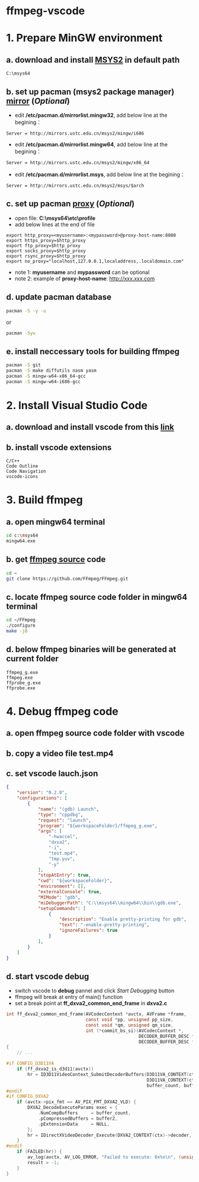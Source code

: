# ffmpeg-vscode

# 1. Prepare MinGW environment

## a. download and install [MSYS2](http://www.msys2.org/) in default path

```
C:\msys64
```

## b. set up **pacman** (msys2 package manager) [mirror](https://lug.ustc.edu.cn/wiki/mirrors/help/msys2) (*Optional*)

* edit **/etc/pacman.d/mirrorlist.mingw32**, add below line at the begining：
```
Server = http://mirrors.ustc.edu.cn/msys2/mingw/i686
```
* edit **/etc/pacman.d/mirrorlist.mingw64**, add below line at the begining：
```
Server = http://mirrors.ustc.edu.cn/msys2/mingw/x86_64
```
* edit **/etc/pacman.d/mirrorlist.msys**, add below line at the begining：
```
Server = http://mirrors.ustc.edu.cn/msys2/msys/$arch
```

## c. set up **pacman** [proxy](https://stackoverflow.com/questions/29783065/msys2-pacman-cant-update-packages-through-corporate-firewall) (*Optional*)

* open file: **C:\msys64\etc\profile**
* add below lines at the end of file
```
export http_proxy=<myusername>:<mypassword>@proxy-host-name:8080
export https_proxy=$http_proxy
export ftp_proxy=$http_proxy
export socks_proxy=$http_proxy
export rsync_proxy=$http_proxy
export no_proxy="localhost,127.0.0.1,localaddress,.localdomain.com"
```
* note 1: **myusername** and **mypassword** can be optional
* note 2: example of **proxy-host-name**: http://xxx.xxx.com

## d. update **pacman** database

```bash
pacman -S -y -u
```
or
```bash
pacman -Syu
```

## e. install neccessary tools for building ffmpeg

```bash
pacman -S git 
pacman -S make diffutils nasm yasm
pacman -S mingw-w64-x86_64-gcc
pacman -S mingw-w64-i686-gcc
```

# 2. Install Visual Studio Code

## a. download and install vscode from this [link](https://code.visualstudio.com/)

## b. install vscode extensions

```
C/C++
Code Outline
Code Navigation
vscode-icons
```

# 3. Build ffmpeg

## a. open mingw64 terminal

```bash
cd c:\msys64
mingw64.exe
```

## b. get [ffmpeg source](https://github.com/FFmpeg/FFmpeg) code

```bash
cd ~
git clone https://github.com/FFmpeg/FFmpeg.git
```

## c. locate ffmpeg source code folder in mingw64 terminal

```bash
cd ~/FFmpeg
./configure
make -j8
```

## d. below ffmpeg binaries will be generated at current folder
```
ffmpeg_g.exe
ffmpeg.exe
ffprobe_g.exe
ffprobe.exe
```

# 4. Debug ffmpeg code

## a. open ffmpeg source code folder with vscode

## b. copy a video file **test.mp4**

## c. set vscode lauch.json

```json
{
    "version": "0.2.0",
    "configurations": [
        {
            "name": "(gdb) Launch",
            "type": "cppdbg",
            "request": "launch",
            "program": "${workspaceFolder}/ffmpeg_g.exe",
            "args": [
                "-hwaccel",
                "dxva2",
                "-i",
                "test.mp4",
                "tmp.yuv",
                "-y"
            ],
            "stopAtEntry": true,
            "cwd": "${workspaceFolder}",
            "environment": [],
            "externalConsole": true,
            "MIMode": "gdb",
            "miDebuggerPath": "C:\\msys64\\mingw64\\bin\\gdb.exe",
            "setupCommands": [
                {
                    "description": "Enable pretty-printing for gdb",
                    "text": "-enable-pretty-printing",
                    "ignoreFailures": true
                }
            ],
        }
    ]
}
```

## d. start vscode debug

* switch vscode to **debug** pannel and click *Start Debugging* button
* ffmpeg will break at entry of main() function
* set a break point at **ff_dxva2_common_end_frame** in **dxva2.c**
```c
int ff_dxva2_common_end_frame(AVCodecContext *avctx, AVFrame *frame,
                              const void *pp, unsigned pp_size,
                              const void *qm, unsigned qm_size,
                              int (*commit_bs_si)(AVCodecContext *,
                                                  DECODER_BUFFER_DESC *bs,
                                                  DECODER_BUFFER_DESC *slice))
{
    // ...

#if CONFIG_D3D11VA
    if (ff_dxva2_is_d3d11(avctx))
        hr = ID3D11VideoContext_SubmitDecoderBuffers(D3D11VA_CONTEXT(ctx)->video_context,
                                                     D3D11VA_CONTEXT(ctx)->decoder,
                                                     buffer_count, buffer11);
#endif
#if CONFIG_DXVA2
    if (avctx->pix_fmt == AV_PIX_FMT_DXVA2_VLD) {
        DXVA2_DecodeExecuteParams exec = {
            .NumCompBuffers     = buffer_count,
            .pCompressedBuffers = buffer2,
            .pExtensionData     = NULL,
        };
        hr = IDirectXVideoDecoder_Execute(DXVA2_CONTEXT(ctx)->decoder, &exec);
    }
#endif
    if (FAILED(hr)) {
        av_log(avctx, AV_LOG_ERROR, "Failed to execute: 0x%x\n", (unsigned)hr);
        result = -1;
    }
}
```